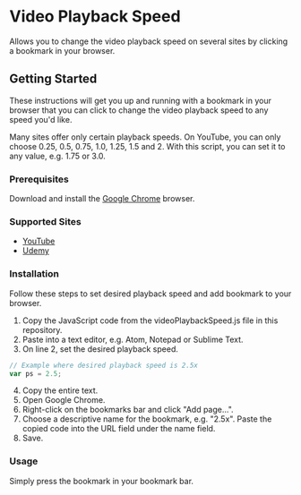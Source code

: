 # Video Playback Speed

Allows you to change the video playback speed on several sites by clicking a bookmark in your browser.

## Getting Started

These instructions will get you up and running with a bookmark in your browser that you can click to change the video playback speed to any speed you'd like.

Many sites offer only certain playback speeds. On YouTube, you can only choose 0.25, 0.5, 0.75, 1.0, 1.25, 1.5 and 2. With this script, you can set it to any value, e.g. 1.75 or 3.0.

### Prerequisites

Download and install the [Google Chrome](https://www.google.com/chrome/browser/desktop/index.html) browser.

### Supported Sites

* [YouTube](https://www.youtube.com)
* [Udemy](https://www.udemy.com)

### Installation

Follow these steps to set desired playback speed and add bookmark to your browser.

1. Copy the JavaScript code from the videoPlaybackSpeed.js file in this repository.
2. Paste into a text editor, e.g. Atom, Notepad or Sublime Text.
3. On line 2, set the desired playback speed.
```js
// Example where desired playback speed is 2.5x
var ps = 2.5;
```
4. Copy the entire text.
5. Open Google Chrome.
6. Right-click on the bookmarks bar and click "Add page...".
7. Choose a descriptive name for the bookmark, e.g. "2.5x". Paste the copied code into the URL field under the name field.
8. Save.

### Usage

Simply press the bookmark in your bookmark bar.
